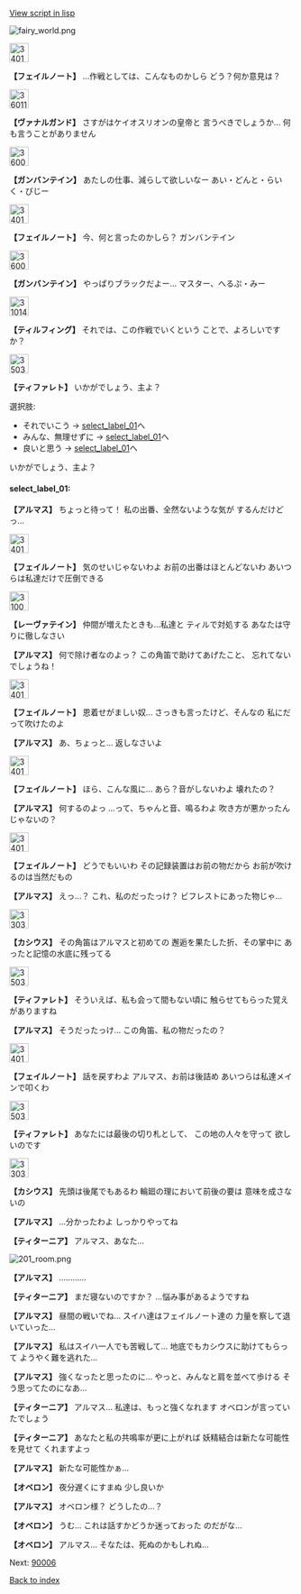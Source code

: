 [View script in lisp](../scripts/110140160.txt)

![fairy_world.png](../images/backgrounds/fairy_world.png)

<img src="../images/units/3401911.png" alt="3401911.png" height="34"/>

**【フェイルノート】**
…作戦としては、こんなものかしら
どう？何か意見は？

<img src="../images/units/3601111.png" alt="3601111.png" height="34"/>

**【ヴァナルガンド】**
さすがはケイオスリオンの皇帝と
言うべきでしょうか…
何も言うことがありません

<img src="../images/units/3600211.png" alt="3600211.png" height="34"/>

**【ガンバンテイン】**
あたしの仕事、減らして欲しいなー
あい・どんと・らいく・びじー

<img src="../images/units/3401911.png" alt="3401911.png" height="34"/>

**【フェイルノート】**
今、何と言ったのかしら？
ガンバンテイン

<img src="../images/units/3600211.png" alt="3600211.png" height="34"/>

**【ガンバンテイン】**
やっぱりブラックだよー…
マスター、へるぷ・みー

<img src="../images/units/3101411.png" alt="3101411.png" height="34"/>

**【ティルフィング】**
それでは、この作戦でいくという
ことで、よろしいですか？

<img src="../images/units/3503211.png" alt="3503211.png" height="34"/>

**【ティファレト】**
いかがでしょう、主よ？

選択肢:
- それでいこう → [select_label_01](#select_label_01)へ
- みんな、無理せずに → [select_label_01](#select_label_01)へ
- 良いと思う → [select_label_01](#select_label_01)へ

いかがでしょう、主よ？

#### select_label_01:

**【アルマス】**
ちょっと待って！
私の出番、全然ないような気が
するんだけどっ…

<img src="../images/units/3401911.png" alt="3401911.png" height="34"/>

**【フェイルノート】**
気のせいじゃないわよ
お前の出番はほとんどないわ
あいつらは私達だけで圧倒できる

<img src="../images/units/3100211.png" alt="3100211.png" height="34"/>

**【レーヴァテイン】**
仲間が増えたときも…私達と
ティルで対処する
あなたは守りに徹しなさい

**【アルマス】**
何で除け者なのよっ？
この角笛で助けてあげたこと、
忘れてないでしょうね！

<img src="../images/units/3401911.png" alt="3401911.png" height="34"/>

**【フェイルノート】**
恩着せがましい奴…
さっきも言ったけど、そんなの
私にだって吹けたのよ

**【アルマス】**
あ、ちょっと…
返しなさいよ

<img src="../images/units/3401911.png" alt="3401911.png" height="34"/>

**【フェイルノート】**
ほら、こんな風に…
あら？音がしないわよ
壊れたの？

**【アルマス】**
何するのよっ
…って、ちゃんと音、鳴るわよ
吹き方が悪かったんじゃないの？

<img src="../images/units/3401911.png" alt="3401911.png" height="34"/>

**【フェイルノート】**
どうでもいいわ
その記録装置はお前の物だから
お前が吹けるのは当然だもの

**【アルマス】**
えっ…？
これ、私のだったっけ？
ビフレストにあった物じゃ…

<img src="../images/units/3303111.png" alt="3303111.png" height="34"/>

**【カシウス】**
その角笛はアルマスと初めての
邂逅を果たした折、その掌中に
あったと記憶の水底に残ってる

<img src="../images/units/3503211.png" alt="3503211.png" height="34"/>

**【ティファレト】**
そういえば、私も会って間もない頃に
触らせてもらった覚えがありますね

**【アルマス】**
そうだったっけ…
この角笛、私の物だったの？

<img src="../images/units/3401911.png" alt="3401911.png" height="34"/>

**【フェイルノート】**
話を戻すわよ
アルマス、お前は後詰め
あいつらは私達メインで叩くわ

<img src="../images/units/3503211.png" alt="3503211.png" height="34"/>

**【ティファレト】**
あなたには最後の切り札として、
この地の人々を守って
欲しいのです

<img src="../images/units/3303111.png" alt="3303111.png" height="34"/>

**【カシウス】**
先頭は後尾でもあるわ
輪廻の理において前後の要は
意味を成さないの

**【アルマス】**
…分かったわよ
しっかりやってね

**【ティターニア】**
アルマス、あなた…

![201_room.png](../images/backgrounds/201_room.png)

**【アルマス】**
…………

**【ティターニア】**
まだ寝ないのですか？
…悩み事があるようですね

**【アルマス】**
昼間の戦いでね…
スイハ達はフェイルノート達の
力量を察して退いていった…

**【アルマス】**
私はスイハ一人でも苦戦して…
地底でもカシウスに助けてもらって
ようやく難を逃れた…

**【アルマス】**
強くなったと思ったのに…
やっと、みんなと肩を並べて歩ける
そう思ってたのになあ…

**【ティターニア】**
アルマス…
私達は、もっと強くなれます
オベロンが言っていたでしょう

**【ティターニア】**
あなたと私の共鳴率が更に上がれば
妖精結合は新たな可能性を見せて
くれますよっ

**【アルマス】**
新たな可能性かぁ…

**【オベロン】**
夜分遅くにすまぬ
少し良いか

**【アルマス】**
オベロン様？
どうしたの…？

**【オベロン】**
うむ…
これは話すかどうか迷っておった
のだがな…

**【オベロン】**
アルマス…
そなたは、死ぬのかもしれぬ…

Next: [90006](90006.md)

[Back to index](index.md)
